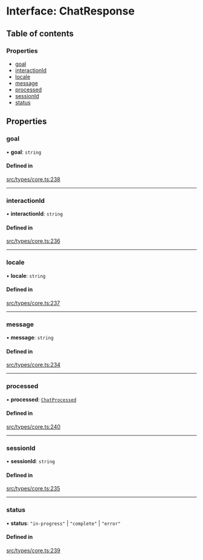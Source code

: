 # Interface: ChatResponse

## Table of contents

### Properties

- [goal](../wiki/ChatResponse#goal)
- [interactionId](../wiki/ChatResponse#interactionid)
- [locale](../wiki/ChatResponse#locale)
- [message](../wiki/ChatResponse#message)
- [processed](../wiki/ChatResponse#processed)
- [sessionId](../wiki/ChatResponse#sessionid)
- [status](../wiki/ChatResponse#status)

## Properties

### goal

• **goal**: `string`

#### Defined in

[src/types/core.ts:238](https://github.com/decisively-io/interview-sdk/blob/7ff582e2e1b882fdedb5de2863fed60488554378/src/types/core.ts#L238)

___

### interactionId

• **interactionId**: `string`

#### Defined in

[src/types/core.ts:236](https://github.com/decisively-io/interview-sdk/blob/7ff582e2e1b882fdedb5de2863fed60488554378/src/types/core.ts#L236)

___

### locale

• **locale**: `string`

#### Defined in

[src/types/core.ts:237](https://github.com/decisively-io/interview-sdk/blob/7ff582e2e1b882fdedb5de2863fed60488554378/src/types/core.ts#L237)

___

### message

• **message**: `string`

#### Defined in

[src/types/core.ts:234](https://github.com/decisively-io/interview-sdk/blob/7ff582e2e1b882fdedb5de2863fed60488554378/src/types/core.ts#L234)

___

### processed

• **processed**: [`ChatProcessed`](../wiki/ChatProcessed)

#### Defined in

[src/types/core.ts:240](https://github.com/decisively-io/interview-sdk/blob/7ff582e2e1b882fdedb5de2863fed60488554378/src/types/core.ts#L240)

___

### sessionId

• **sessionId**: `string`

#### Defined in

[src/types/core.ts:235](https://github.com/decisively-io/interview-sdk/blob/7ff582e2e1b882fdedb5de2863fed60488554378/src/types/core.ts#L235)

___

### status

• **status**: ``"in-progress"`` \| ``"complete"`` \| ``"error"``

#### Defined in

[src/types/core.ts:239](https://github.com/decisively-io/interview-sdk/blob/7ff582e2e1b882fdedb5de2863fed60488554378/src/types/core.ts#L239)
